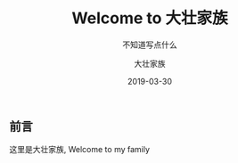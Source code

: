 ﻿---
layout:     post
title:      Welcome to 大壮家族
subtitle:   不知道写点什么
date:       2019-03-30
author:     大壮家族
header-img: img/WeChat Image_20190330212629.jpg
catalog: false
tags:
    - Hello
---

## 前言

这里是大壮家族, Welcome to my family
 

